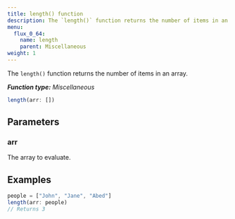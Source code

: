 ```yaml
---
title: length() function
description: The `length()` function returns the number of items in an array.
menu:
  flux_0_64:
    name: length
    parent: Miscellaneous
weight: 1
---
```


The `length()` function returns the number of items in an array.

_**Function type:** Miscellaneous_  

```js
length(arr: [])
```

## Parameters

### arr
The array to evaluate.

## Examples
```js
people = ["John", "Jane", "Abed"]
length(arr: people)
// Returns 3
```
